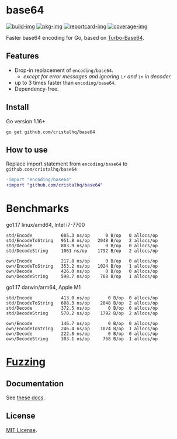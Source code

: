 # base64

[![build-img]][build-url]
[![pkg-img]][pkg-url]
[![reportcard-img]][reportcard-url]
[![coverage-img]][coverage-url]

Faster base64 encoding for Go, based on [Turbo-Base64](https://github.com/powturbo/Turbo-Base64).

## Features

* Drop-in replacement of `encoding/base64`.
  * _except for error messages and ignoring `\r` and `\n` in decoder._
* up to 3 times faster than `encoding/base64`.
* Dependency-free.

## Install

Go version 1.16+

```
go get github.com/cristalhq/base64
```

## How to use

Replace import statement from `encoding/base64` to `github.com/cristalhq/base64`

```diff
-import "encoding/base64"
+import "github.com/cristalhq/base64"
```

# Benchmarks

go1.17 linux/amd64, Intel i7-7700

```
std/Encode           685.3 ns/op      0 B/op   0 allocs/op
std/EncodeToString   951.8 ns/op   2048 B/op   2 allocs/op
std/Decode           803.9 ns/op      0 B/op   0 allocs/op
std/DecodeString     1061 ns/op    1792 B/op   2 allocs/op

own/Encode           217.8 ns/op      0 B/op   0 allocs/op
own/EncodeToString   353.2 ns/op   1024 B/op   1 allocs/op
own/Decode           426.0 ns/op      0 B/op   0 allocs/op
own/DecodeString     598.7 ns/op    768 B/op   1 allocs/op
```

go1.17 darwin/arm64, Apple M1

```
std/Encode           413.0 ns/op       0 B/op  0 allocs/op
std/EncodeToString   608.3 ns/op    2048 B/op  2 allocs/op
std/Decode           372.5 ns/op       0 B/op  0 allocs/op
std/DecodeString     570.2 ns/op    1792 B/op  2 allocs/op

own/Encode           146.7 ns/op       0 B/op  0 allocs/op
own/EncodeToString   246.4 ns/op    1024 B/op  1 allocs/op
own/Decode           222.8 ns/op       0 B/op  0 allocs/op
own/DecodeString     303.1 ns/op     768 B/op  1 allocs/op
```

# [Fuzzing](fuzz)

## Documentation

See [these docs][pkg-url].

## License

[MIT License](LICENSE).

[build-img]: https://github.com/cristalhq/base64/workflows/build/badge.svg
[build-url]: https://github.com/cristalhq/base64/actions
[pkg-img]: https://pkg.go.dev/badge/cristalhq/base64
[pkg-url]: https://pkg.go.dev/github.com/cristalhq/base64
[reportcard-img]: https://goreportcard.com/badge/cristalhq/base64
[reportcard-url]: https://goreportcard.com/report/cristalhq/base64
[coverage-img]: https://codecov.io/gh/cristalhq/base64/branch/master/graph/badge.svg
[coverage-url]: https://codecov.io/gh/cristalhq/base64
